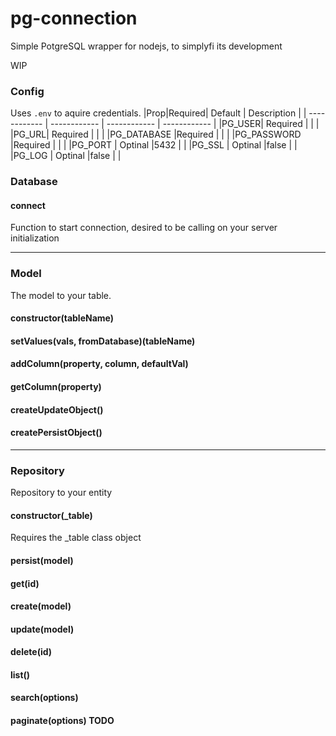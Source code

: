 # pg-connection
Simple PotgreSQL wrapper for nodejs, to simplyfi its development


WIP



### Config
Uses `.env`  to aquire credentials.
|Prop|Required| Default | Description |
| ------------ | ------------ | ------------ | ------------ |
|PG_USER| Required | | |
|PG_URL| Required |  | |
|PG_DATABASE |Required  | | |
|PG_PASSWORD |Required  | | |
|PG_PORT | Optinal |5432 | |
|PG_SSL | Optinal |false | |
|PG_LOG | Optinal |false | |



### Database
#### connect
Function to start connection, desired to be calling on your server initialization 

--------------------------------------------------

### Model
The model to your table.

#### constructor(tableName)


#### setValues(vals, fromDatabase)(tableName)

#### addColumn(property, column, defaultVal)

#### getColumn(property)

#### createUpdateObject() 

#### createPersistObject()


--------------------------------------------------
### Repository
Repository to your entity
#### constructor(_table)
Requires the _table class object

#### persist(model)

#### get(id)

#### create(model)

#### update(model)

#### delete(id)

#### list()

#### search(options)

#### paginate(options) TODO
